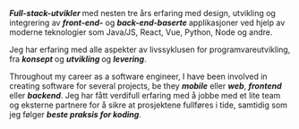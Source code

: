 <div>
    <b><i>Full-stack-utvikler </i></b>med nesten tre års erfaring med design, utvikling og integrering av <b><i>front-end-</i></b> og <b><i>back-end-baserte </i></b> applikasjoner ved hjelp av moderne teknologier som Java/JS, React, Vue,
    Python, Node og andre.
    <p>
        Jeg har erfaring med alle aspekter av livssyklusen for programvareutvikling, fra <b><i> konsept </i></b>og <b><i> utvikling </i></b> og <b><i> levering</i></b>.
    </p>
    <p>
        Throughout my career as a software engineer, I have been involved in creating software for several projects, be they <b><i>mobile</i></b> eller <b><i>web</i></b>, <b><i>frontend</i></b> eller <b><i>backend</i></b>. Jeg har fått
        verdifull erfaring med å jobbe med et lite team og eksterne partnere for å sikre at prosjektene fullføres i tide, samtidig som jeg følger <b><i>beste praksis for koding</i></b>.
    </p>
</div>
